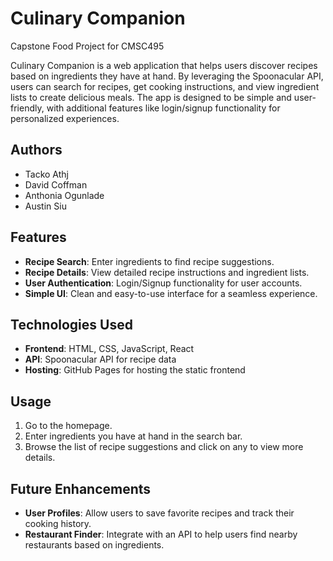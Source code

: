 # Culinary Companion

Capstone Food Project for CMSC495

Culinary Companion is a web application that helps users discover recipes based on ingredients they have at hand. By leveraging the Spoonacular API, users can search for recipes, get cooking instructions, and view ingredient lists to create delicious meals. The app is designed to be simple and user-friendly, with additional features like login/signup functionality for personalized experiences.

## Authors
- Tacko Athj <br>
- David Coffman <br>
- Anthonia Ogunlade <br>
- Austin Siu <br>

## Features

- **Recipe Search**: Enter ingredients to find recipe suggestions.
- **Recipe Details**: View detailed recipe instructions and ingredient lists.
- **User Authentication**: Login/Signup functionality for user accounts.
- **Simple UI**: Clean and easy-to-use interface for a seamless experience.

## Technologies Used

- **Frontend**: HTML, CSS, JavaScript, React
- **API**: Spoonacular API for recipe data
- **Hosting**: GitHub Pages for hosting the static frontend

## Usage
1. Go to the homepage.
2. Enter ingredients you have at hand in the search bar.
3. Browse the list of recipe suggestions and click on any to view more details.

## Future Enhancements
- **User Profiles**: Allow users to save favorite recipes and track their cooking history.
- **Restaurant Finder**: Integrate with an API to help users find nearby restaurants based on ingredients.
